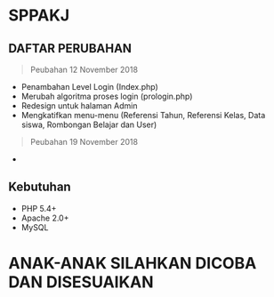 # SPPAKJ
## DAFTAR PERUBAHAN
> Peubahan 12 November 2018
- Penambahan Level Login (Index.php)
- Merubah algoritma proses login (prologin.php)
- Redesign untuk halaman Admin
- Mengkatifkan menu-menu (Referensi Tahun, Referensi Kelas, Data siswa, Rombongan Belajar dan User)
> Peubahan 19 November 2018
-
## Kebutuhan

* PHP 5.4+
* Apache 2.0+
* MySQL

# ANAK-ANAK SILAHKAN DICOBA DAN DISESUAIKAN 
